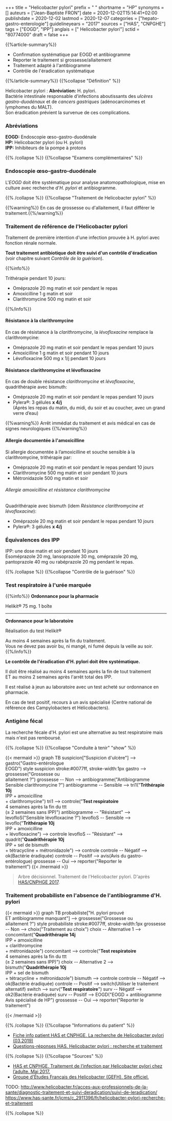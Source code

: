 +++
title = "Helicobacter pylori"
prefix = " "
shortname = "HP"
synonyms = []
auteurs = ["Jean-Baptiste FRON"]
date = 2020-12-02T15:14:41+02:00
publishdate = 2020-12-02
lastmod = 2020-12-07
categories = ["hepato-gastro-enterologie"]
guidelineyears = "2017"
sources = ["HAS", "CNPGHE"]
tags = ["EOGD", "IPP"]
anglais = [" Helicobacter pylori"]
sctid = "80774000"
draft = false
+++

{{%article-summary%}}

- Confirmation systématique par EOGD et antibiogramme
- Reporter le traitement si grossesse/allaitement
- Traitement adapté à l'antibiogramme
- Contrôle de l'éradication systématique

{{%/article-summary%}}
{{%collapse "Définition" %}}

Helicobacter pylori
: **Abréviation:** H. pylori.  
Bactérie intestinale responsable d'infections aboutissants  des *ulcères gastro-duodénaux* et de *cancers gastriques* (adénocarcinomes et lymphomes du MALT).  
Son éradication prévient la survenue de ces complications.

### Abréviations

**EOGD:** Endoscopie œso-gastro-duodénale  
**HP:** Helicobacter pylori (ou H. pylori)  
**IPP:** Inhibiteurs de la pompe à protons

{{% /collapse %}}
{{%collapse "Examens complémentaires" %}}

### Endoscopie œso-gastro-duodénale

L'*EOGD* doit être systématique pour analyse anatomopathologique, mise en culture avec recherche d'*H. pylori* et antibiogramme.

{{% /collapse %}}
{{%collapse "Traitement de Helicobacter pylori" %}}

{{%warning%}} En cas de grossesse ou d'allaitement, il faut différer le traitement.{{%/warning%}}

### Traitement de référence de l'Helicobacter pylori

Traitement de première intention d'une infection prouvée à H. pylori avec fonction rénale normale.

**Tout traitement antibiotique doit être suivi d'un contrôle d'éradication** (voir chapitre suivant *Contrôle de la guérison*).

{{%info%}}

Trithérapie pendant 10 jours:

- Oméprazole 20 mg matin et soir pendant le repas
- Amoxicilline 1 g matin et soir
- Clarithromycine 500 mg matin et soir

{{%/info%}}

#### Résistance à la clarithromycine

En cas de résistance à la *clarithromycine*, la *lévofloxacine* remplace la clarithromycine:

- Oméprazole 20 mg matin et soir pendant le repas pendant 10 jours
- Amoxicilline 1 g matin et soir pendant 10 jours
- Lévofloxacine 500 mg x 1/j pendant 10 jours

#### Résistance clarithromycine et lévofloxacine

En cas de double résistance *clarithromycine* et *lévofloxacine*, quadrithérapie avec bismuth:

- Oméprazole 20 mg matin et soir pendant le repas pendant 10 jours
- Pylera®: 3 gélules **x 4/j**  
(Après les repas du matin, du midi, du soir et au coucher, avec un grand verre d’eau)

{{%warning%}} Arrêt immédiat du traitement et avis médical en cas de signes neurologiques {{%/warning%}}

#### Allergie documentée à l'amoxicilline

Si allergie documentée à l’amoxicilline et souche sensible à la clarithromycine, trithérapie par:

- Oméprazole 20 mg matin et soir pendant le repas pendant 10 jours
- Clarithromycine 500 mg matin et soir pendant 10 jours
- Métronidazole 500 mg matin et soir

###### Allergie amoxicilline et résistance clarithromycine

Quadrithérapie avec bismuth (idem *Résistance clarithromycine et lévofloxacine*):

- Oméprazole 20 mg matin et soir pendant le repas pendant 10 jours
- Pylera®: 3 gélules **x 4/j**  

### Équivalences des IPP

IPP: une dose matin et soir pendant 10 jours  
Ésoméprazole 20 mg, lansoprazole 30 mg, oméprazole 20 mg, pantoprazole 40 mg ou rabéprazole 20 mg pendant le repas.

{{% /collapse %}}
{{%collapse "Contrôle de la guérison" %}}

### Test respiratoire à l'urée marquée

{{%info%}}
**Ordonnance pour la pharmacie**

Helikit® 75 mg. 1 boîte

---

**Ordonnance pour le laboratoire**

Réalisation du test Helikit®

Au moins 4 semaines après la fin du traitement.  
Vous ne devez pas avoir bu, ni mangé, ni fumé depuis la veille au soir.
{{%/info%}}

**Le contrôle de l'éradication d'H. pylori doit être systématique.**

Il doit être réalisé au moins 4 semaines après la fin de tout traitement  
ET au moins 2 semaines après l'arrêt total des IPP.

Il est réalisé à jeun au laboratoire avec un test acheté sur ordonnance en pharmacie.

En cas de test positif, recours à un avis spécialisé (Centre national de référence des Campylobacters et Hélicobacters).

### Antigène fécal

La recherche fécale d'H. pylori est une alternative au test respiratoire mais mais n'est pas remboursé.

{{% /collapse %}}
{{%collapse "Conduite à tenir" "show" %}}

{{< mermaid >}}
graph TB
  suspicion["Suspicion d'ulcère"] --> gastro("Gastro-entérologue<br>EOGD")
  style suspicion stroke:#0077ff, stroke-width:1px
    gastro --> grossesse("Grossesse ou<br>allaitement ?")
      grossesse -- Non --> antibiogramme("Antibiogramme<br>Sensible clarithromycine ?")
        antibiogramme -- Sensible --> tri1("<b>Trithérapie 10j</b><br>IPP + amoxicilline<br>+ clarithromycine")
          tri1 --> controle("<b>Test respiratoire</b><br>4 semaines après la fin du ttt<br>(≥ 2 semaines sans IPP)")
        antibiogramme -- "Résistant" --> levofloS("Sensible lévofloxacine ?")
          levofloS -- Sensible --> levoflo("<b>Trithérapie 10j</b><br>IPP + amoxicilline<br>+ lévofloxacine") --> controle
          levofloS -- "Résistant" --> quadrit("<b>Quadrithérapie 10j</b><br>IPP + sel de bismuth<br>+ tétracycline + métronidazole") --> controle
          controle -- Négatif --> ok(Bactérie éradiquée)
          controle -- Positif --> avis(Avis du gastro-entérologue)
      grossesse -- Oui --> reporter("Reporter le<br>traitement")
{{< /mermaid >}}

> Arbre décisionnel. Traitement de l'Helicobacter pylori. D'après [HAS/CNPHGE 2017](https://www.has-sante.fr/upload/docs/application/pdf/2017-06/dir83/helicobacter_fiche_pertinence_traitement.pdf).

### Traitement probabiliste en l'absence de l'antibiogramme d'H. pylori

{{< mermaid >}}
graph TB
  probabiliste["H. pylori prouvé<br>ET antibiogramme manquant"] --> grossesse("Grossesse ou<br>allaitement ?")
  style probabiliste stroke:#0077ff, stroke-width:1px
    grossesse -- Non --> choix("Traitement au choix")
      choix -- Alternative 1 --> concomitant("<b>Quadrithérapie 14j</b><br>IPP + amoxicilline<br>+ clarithromycine<br>+ métronidazole")
      concomitant --> controle("<b>Test respiratoire</b><br>4 semaines après la fin du ttt<br>(≥ 2 semaines sans IPP)")
      choix -- Alternative 2 --> bismuth("<b>Quadrithérapie 10j</b><br>IPP + sel de bismuth<br>+ tétracycline + métronidazole")
        bismuth --> controle
          controle -- Négatif --> ok(Bactérie éradiquée)
          controle -- Positif --> switch(Utiliser le traitement alternatif)
            switch --> surv("<b>Test respiratoire</b>")
              surv -- Négatif --> ok2(Bactérie éradiquée)
              surv -- Positif --> EOGD("EOGD + antibiogramme<br>Avis spécialisé de HP")
    grossesse -- Oui --> reporter("Reporter le<br>traitement")

{{< /mermaid >}}

{{% /collapse %}}
{{%collapse "Informations du patient" %}}

- [Fiche info patient HAS et CNPHGE. La recherche de Helicobacter pylori (03.2019)](https://www.has-sante.fr/upload/docs/application/pdf/2019-03/helicobacter_recherche.pdf)
- [Questions-réponses HAS. Helicobacter pylori : recherche et traitement](https://www.has-sante.fr/jcms/c_2911396/fr/helicobacter-pylori-recherche-et-traitement)

{{% /collapse %}}
{{%collapse "Sources" %}}

- [HAS et CNPHGE. Traitement de l’infection par Helicobacter pylori chez l’adulte. Mai 2017.](https://www.has-sante.fr/upload/docs/application/pdf/2017-06/dir83/helicobacter_fiche_pertinence_traitement.pdf)
- [Groupe d'Études Français des Helicobacter (GEFH). Site officiel.](http://www.helicobacter.fr/)

TODO: http://www.helicobacter.fr/acces-aux-professionnels-de-la-sante/diagnostic-traitement-et-suivi-deradication/suivi-de-leradication/
https://www.has-sante.fr/jcms/c_2911396/fr/helicobacter-pylori-recherche-et-traitement

{{% /collapse %}}
